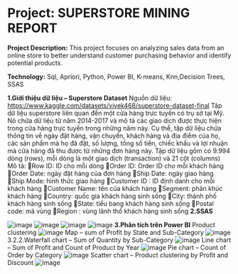 # Project: SUPERSTORE MINING REPORT

**Project Description:**
This project focuses on analyzing sales data from an online store to better understand customer purchasing behavior and identify potential products.


**Technology:**
Sql, Apriori, Python, Power BI, K-means, Knn,Decision Trees, SSAS

**1.Giới thiệu dữ liệu – Superstore Dataset**
Nguồn dữ liệu: https://www.kaggle.com/datasets/vivek468/superstore-dataset-final
Tập dữ liệu superstore liên quan đến một cửa hàng trực tuyến có trụ sở tại Mỹ. Nó chứa dữ liệu từ năm 2014-2017 và mô tả các giao dịch được thực hiện trong cửa hàng trực tuyến trong những năm này. Cụ thể, tập dữ liệu chứa thông tin về ngày đặt hàng, vận chuyển, khách hàng và địa điểm của họ, các sản phẩm mà họ đã đặt, số lượng, tổng số tiền, chiếc khấu và lợi nhuận mà cửa hàng đã thu được từ những đơn hàng này. 
Tập dữ liệu gồm có 9.994 dòng (rows), mỗi dòng là một giao dịch (transaction) và 21 cột (columns)
Mô tả:
Row ID: ID cho mỗi dòng
Order ID: Order ID cho mỗi khách hàng
Order Date: ngày đặt hàng của đơn hàng
Ship Date: ngày giao hàng
Ship Mode: hình thức giao hàng
Customer ID : ID định danh cho mỗi khách hàng
Customer Name: tên của khách hàng
Segment: phân khúc khách hàng
Country: quốc gia khách hàng sinh sống
City: thành phố khách hàng sinh sống
State: tiểu bang khách hàng sinh sống
Postal code: mã vùng
Region : vùng lãnh thổ khách hàng sinh sống
**2.SSAS**

![image](https://github.com/user-attachments/assets/14ea57d2-7a9e-451f-aaa2-e15f30ca9d45)
![image](https://github.com/user-attachments/assets/59d2bc8c-7fc6-4df8-8e86-7f791f689b7e)
![image](https://github.com/user-attachments/assets/62ea0b06-cb43-434f-8fcb-8f8054ed3994)
![image](https://github.com/user-attachments/assets/3a9c7f04-17bc-4c92-9aee-e970d1049105)
**3.Phân tích trên Power BI**
Product clustering
![image](https://github.com/user-attachments/assets/0c3aa7a7-77ca-44e2-af83-ef17324613fd)
Map – sum of Profit by State and Sub-Category
![image](https://github.com/user-attachments/assets/d18381c3-f2a3-4dee-b885-1ebdeb2036ad)
3.2.2.Waterfall chart – Sum of Quantity by Sub-Category
![image](https://github.com/user-attachments/assets/b16e0985-f628-4ac6-bbc4-3ab7dd7ce519)
Line chart – Sum of Profit and Count of Product by Year
![image](https://github.com/user-attachments/assets/236c8930-ac88-4a63-8814-dd2e0ab5913c)
Pie chart – Count of Order by Category
![image](https://github.com/user-attachments/assets/c350e9f9-da4b-49cd-9cb8-76f96c78f63b)
Scatter chart – Product clustering by Profit and Discount
![image](https://github.com/user-attachments/assets/b93a7517-4b03-407c-b827-febdff765213)









